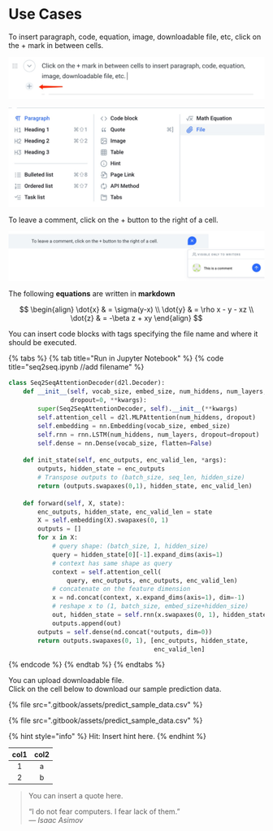 # Use Cases

To insert paragraph, code, equation, image, downloadable file, etc, click on the + mark in between cells. 

![image 1.1](.gitbook/assets/1575403446070.jpg)

![image 1.2](.gitbook/assets/1575403374139.jpg)



To leave a comment, click on the + button to the right of a cell. 

![image 1.3](.gitbook/assets/1575403644379.jpg)

The following **equations** are written in **markdown**

$$
\begin{align}
\dot{x} & = \sigma(y-x) \\
\dot{y} & = \rho x - y - xz \\
\dot{z} & = -\beta z + xy
\end{align}
$$

You can insert code blocks with tags specifying the file name and where it should be executed.

{% tabs %}
{% tab title="Run in Jupyter Notebook" %}
{% code title="seq2seq.ipynb //add filename" %}
```python
class Seq2SeqAttentionDecoder(d2l.Decoder):
    def __init__(self, vocab_size, embed_size, num_hiddens, num_layers,
                 dropout=0, **kwargs):
        super(Seq2SeqAttentionDecoder, self).__init__(**kwargs)
        self.attention_cell = d2l.MLPAttention(num_hiddens, dropout)
        self.embedding = nn.Embedding(vocab_size, embed_size)
        self.rnn = rnn.LSTM(num_hiddens, num_layers, dropout=dropout)
        self.dense = nn.Dense(vocab_size, flatten=False)

    def init_state(self, enc_outputs, enc_valid_len, *args):
        outputs, hidden_state = enc_outputs
        # Transpose outputs to (batch_size, seq_len, hidden_size)
        return (outputs.swapaxes(0,1), hidden_state, enc_valid_len)

    def forward(self, X, state):
        enc_outputs, hidden_state, enc_valid_len = state
        X = self.embedding(X).swapaxes(0, 1)
        outputs = []
        for x in X:
            # query shape: (batch_size, 1, hidden_size)
            query = hidden_state[0][-1].expand_dims(axis=1)
            # context has same shape as query
            context = self.attention_cell(
                query, enc_outputs, enc_outputs, enc_valid_len)
            # concatenate on the feature dimension
            x = nd.concat(context, x.expand_dims(axis=1), dim=-1)
            # reshape x to (1, batch_size, embed_size+hidden_size)
            out, hidden_state = self.rnn(x.swapaxes(0, 1), hidden_state)
            outputs.append(out)
        outputs = self.dense(nd.concat(*outputs, dim=0))
        return outputs.swapaxes(0, 1), [enc_outputs, hidden_state,
                                        enc_valid_len]
```
{% endcode %}
{% endtab %}
{% endtabs %}

You can upload downloadable file.  
Click on the cell below to download our sample prediction data. 

{% file src=".gitbook/assets/predict\_sample\_data.csv" %}

{% file src=".gitbook/assets/predict\_sample\_data.csv" %}

{% hint style="info" %}
Hit: Insert hint here. 
{% endhint %}

| col1 | col2 |
| :---: | :---: |
| 1 | a |
| 2 | b |

> You can insert a quote here. 
>
> “I do not fear computers. I fear lack of them.”  
> _— Isaac Asimov_

